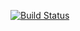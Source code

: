 [![Build Status](https://app.travis-ci.com/Vhonani24/Fruit-basket.svg?branch=main)](https://app.travis-ci.com/Vhonani24/Fruit-basket)